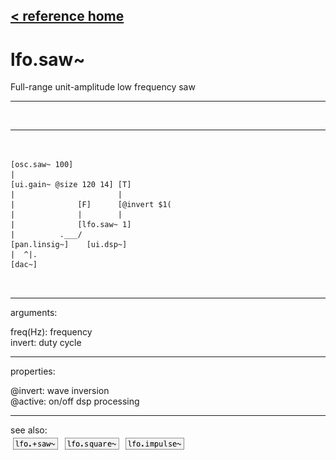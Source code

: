 [< reference home](ceammc_lib.html)
---

# lfo.saw~


Full-range unit-amplitude low frequency saw

---

<br>


---


```


[osc.saw~ 100]
|
[ui.gain~ @size 120 14] [T]
|                       |
|              [F]      [@invert $1(
|              |        |
|              [lfo.saw~ 1]
|          .___/
[pan.linsig~]    [ui.dsp~]
|  ^|.
[dac~]

            
```

---
arguments:

freq(Hz): frequency<br>
invert: duty cycle<br>

---
properties:

@invert: wave inversion<br>
@active: on/off dsp
            processing<br>

---
see also:<br>
[![lfo.+saw~](img/object_lfo.+saw~.png)](lfo.+saw~.html)
[![lfo.square~](img/object_lfo.square~.png)](lfo.square~.html)
[![lfo.impulse~](img/object_lfo.impulse~.png)](lfo.impulse~.html)
